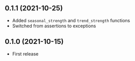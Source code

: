 ## 0.1.1 (2021-10-25)

- Added `seasonal_strength` and `trend_strength` functions
- Switched from assertions to exceptions

## 0.1.0 (2021-10-15)

- First release

